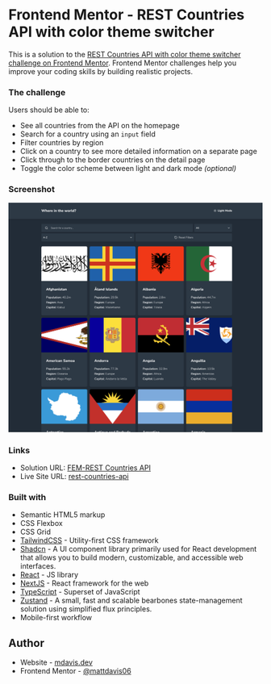 # Frontend Mentor - REST Countries API with color theme switcher

This is a solution to the [REST Countries API with color theme switcher challenge on Frontend Mentor](https://www.frontendmentor.io/challenges/rest-countries-api-with-color-theme-switcher-5cacc469fec04111f7b848ca). Frontend Mentor challenges help you improve your coding skills by building realistic projects.

### The challenge

Users should be able to:

- See all countries from the API on the homepage
- Search for a country using an `input` field
- Filter countries by region
- Click on a country to see more detailed information on a separate page
- Click through to the border countries on the detail page
- Toggle the color scheme between light and dark mode _(optional)_

### Screenshot

![](./screenshot.jpg)

### Links

- Solution URL: [FEM-REST Countries API](https://github.com/mattdavis06/fem-rest-countries-api)
- Live Site URL: [rest-countries-api](https://fem-rest-countries-api-gamma.vercel.app/)

### Built with

- Semantic HTML5 markup
- CSS Flexbox
- CSS Grid
- [TailwindCSS](https://tailwindcss.com/) - Utility-first CSS framework
- [Shadcn](https://arc.net/l/quote/aauthmgi) - A UI component library primarily used for React development that allows you to build modern, customizable, and accessible web interfaces.
- [React](https://reactjs.org/) - JS library
- [NextJS](https://nextjs.org/) - React framework for the web
- [TypeScript](https://www.typescriptlang.org/) - Superset of JavaScript
- [Zustand](https://zustand-demo.pmnd.rs/) - A small, fast and scalable bearbones state-management solution using simplified flux principles.
- Mobile-first workflow

## Author

- Website - [mdavis.dev](https://www.mdavis.dev)
- Frontend Mentor - [@mattdavis06](https://www.frontendmentor.io/profile/mattdavis06)
